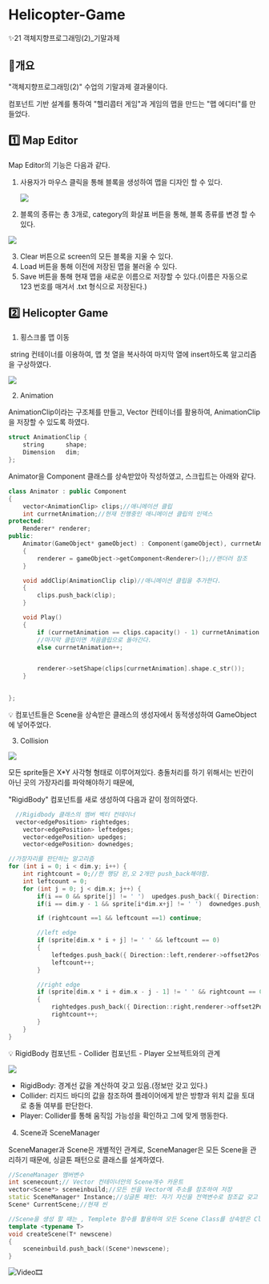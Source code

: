 # Helicopter-Game
✨21 객체지향프로그래밍(2)_기말과제



## 👀개요

 "객체지향프로그래밍(2)"  수업의 기말과제 결과물이다.

  컴포넌트 기반 설계를 통하여 "헬리콥터 게임"과 게임의 맵을 만드는 "맵 에디터"를 만들었다.



## 1️⃣ Map Editor

  Map Editor의 기능은 다음과 같다.

1. 사용자가 마우스 클릭을 통해  블록을 생성하여 맵을 디자인 할 수 있다.

   ![](https://user-images.githubusercontent.com/63442636/147835479-19d44f8d-4bd4-477a-b686-b82596f68f49.gif)

2. 블록의 종류는 총 3개로, category의 화살표 버튼을 통해, 블록 종류를 변경 할 수 있다.

![](https://user-images.githubusercontent.com/63442636/147835510-db377280-91f8-4a67-ba6f-02a5856c0175.gif)

3. Clear 버튼으로 screen의 모든 블록을 지울 수 있다.
4. Load 버튼을 통해 이전에 저장된 맵을 불러올 수 있다.
5. Save 버튼을 통해 현재 맵을 새로운 이름으로 저장할 수 있다.(이름은 자동으로 123 번호를 매겨서 .txt 형식으로 저장된다.)



## 2️⃣ Helicopter Game

1. 횡스크롤 맵 이동

​       string 컨테이너를 이용하여, 맵 첫 열을 복사하여 마지막 열에 insert하도록 알고리즘을 구상하였다.

![](https://user-images.githubusercontent.com/63442636/147835581-2f46eddf-1a45-4650-8769-ce81e1c2085c.png)

2. Animation

AnimationClip이라는 구조체를 만들고, Vector 컨테이너를 활용하여, AnimationClip을 저장할 수 있도록 하였다.

```c++
struct AnimationClip {
	string		shape;
	Dimension	dim;
};
```

Animator을 Component 클래스를 상속받았아 작성하였고, 스크립트는 아래와 같다.

```c++
class Animator : public Component
{
	vector<AnimationClip> clips;//애니메이션 클립
	int currnetAnimation;//현재 진행중인 애니메이션 클립의 인덱스
protected:
	Renderer* renderer;
public:
	Animator(GameObject* gameObject) : Component(gameObject), currnetAnimation(0)
	{
		renderer = gameObject->getComponent<Renderer>();//랜더러 참조
	}

	void addClip(AnimationClip clip)//애니메이션 클립을 추가한다.
	{
		clips.push_back(clip);
	}

	void Play()
	{
		if (currnetAnimation == clips.capacity() - 1) currnetAnimation = 0;
        //마지막 클립이면 처음클립으로 돌아간다.
		else currnetAnimation++;


		renderer->setShape(clips[currnetAnimation].shape.c_str());
	}

	
};
```

💡 컴포넌트들은 Scene을 상속받은 클래스의 생성자에서 동적생성하여 GameObject에 넣어주었다.



3. Collision

![](https://user-images.githubusercontent.com/63442636/147835704-0b1b20ac-e93c-4e05-869c-93af35da8ec4.png)

모든 sprite들은 X*Y 사각형 형태로 이루어져있다. 충돌처리를 하기 위해서는 빈칸이 아닌 곳의 가장자리를 파악해야하기 때문에,

 "RigidBody" 컴포넌트를 새로 생성하여 다음과 같이 정의하였다.

```c++
  //Rigidbody 클래스의 멤버 벡터 컨테이너
  vector<edgePosition> rightedges;
	vector<edgePosition> leftedges;
	vector<edgePosition> upedges;
	vector<edgePosition> downedges;
```

```c++
//가장자리를 판단하는 알고리즘
for (int i = 0; i < dim.y; i++) {
	int rightcount = 0;//한 행당 왼,오 2개만 push_back해야함.
	int leftcount = 0;
	for (int j = 0; j < dim.x; j++) {
		if(i == 0 && sprite[j] != ' ')  upedges.push_back({ Direction::up,renderer->offset2Pos(j) });
		if(i == dim.y - 1 && sprite[i*dim.x+j] != ' ')  downedges.push_back({ Direction::down,renderer->offset2Pos(i * dim.x + j) });

		if (rightcount ==1 && leftcount ==1) continue;

		//left edge
		if (sprite[dim.x * i + j] != ' ' && leftcount == 0)
		{
			leftedges.push_back({ Direction::left,renderer->offset2Pos(dim.x * i + j) });
			leftcount++;
		}

		//right edge
		if (sprite[dim.x * i + dim.x - j - 1] != ' ' && rightcount == 0)
		{
			rightedges.push_back({ Direction::right,renderer->offset2Pos(dim.x * i + dim.x - j - 1) });
			rightcount++;
		}
	}
}
```

💡 RigidBody 컴포넌트 - Collider 컴포넌트 - Player 오브젝트와의 관계

![](https://user-images.githubusercontent.com/63442636/147835803-7b106ee2-931f-455d-8028-222d9106c751.png)

- RigidBody: 경계선 값을 계산하여 갖고 있음.(정보만 갖고 있다.)
- Collider: 리지드 바디의 값을 참조하여 플레이어에게 받은 방향과 위치 값을 토대로 충돌 여부를 판단한다.
- Player: Collider를 통해 움직임 가능성을 확인하고 그에 맞게 행동한다.



4.  Scene과 SceneManager

SceneManager과 Scene은 개별적인 관계로, SceneManager은 모든 Scene을 관리하기 때문에, 싱글톤 패턴으로 클래스를 설계하였다.

```c++
//SceneManager 멤버변수
int scenecount;// Vector 컨테이너안의 Scene개수 카운트
vector<Scene*> sceneinbuild;//모든 씬을 Vector에 주소를 참조하여 저장
static SceneManager* Instance;//싱글톤 패턴: 자기 자신을 전역변수로 참조값 갖고 있음
Scene* CurrentScene;//현재 씬
```

```c++
//Scene을 생성 할 때는 , Templete 함수를 활용하여 모든 Scene Class를 상속받은 Class들이 Upcasting되어 vector에 저장되게끔 만들었다.
template <typename T>
void createScene(T* newscene)
{
	sceneinbuild.push_back((Scene*)newscene);
}
```

![Video🎞](https://www.youtube.com/watch?v=vZtGq6ucDGI)

